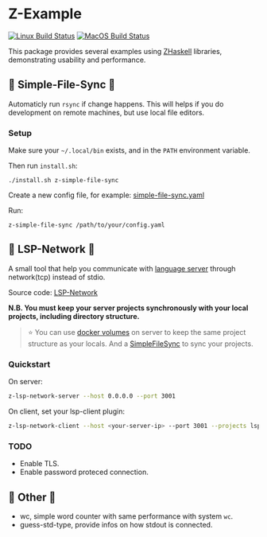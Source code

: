Z-Example
=========

[![Linux Build Status](https://github.com/ZHaskell/z-example/workflows/ubuntu-ci/badge.svg)](https://github.com/ZHaskell/z-example/actions)
[![MacOS Build Status](https://github.com/ZHaskell/z-example/workflows/osx-ci/badge.svg)](https://github.com/ZHaskell-Z/z-example/actions)

This package provides several examples using [ZHaskell](https://github.com/ZHaskell) libraries, demonstrating usability and performance.


## :fish_cake: Simple-File-Sync :fish_cake:

Automaticly run `rsync` if change happens. This will helps if you do development
on remote machines, but use local file editors.

### Setup

Make sure your `~/.local/bin` exists, and in the `PATH` environment variable.

Then run `install.sh`:

```
./install.sh z-simple-file-sync
```

Create a new config file, for example: [simple-file-sync.yaml](./FileSystem/config/simple_file_sync.yaml)

Run:

```
z-simple-file-sync /path/to/your/config.yaml
```


## :fish_cake: LSP-Network :fish_cake:

A small tool that help you communicate with [language server](https://microsoft.github.io/language-server-protocol/)
through network(tcp) instead of stdio.

Source code: [LSP-Network](./Network/LanguageServer)

**N.B. You must keep your server projects synchronously with your local projects,
including directory structure.**

> :star: You can use [docker volumes](https://docs.docker.com/storage/volumes/)
> on server to keep the same project structure as your locals.
> And a [SimpleFileSync](#fish_cake-simple-file-sync-fish_cake) to sync your projects.

### Quickstart

On server:

```sh
z-lsp-network-server --host 0.0.0.0 --port 3001
```

On client, set your lsp-client plugin:

```sh
z-lsp-network-client --host <your-server-ip> --port 3001 --projects lsp-network-client.yaml
```

### TODO

- Enable TLS.
- Enable password proteced connection.


## :fish_cake: Other :fish_cake:

* wc, simple word counter with same performance with system `wc`.
* guess-std-type, provide infos on how stdout is connected.
